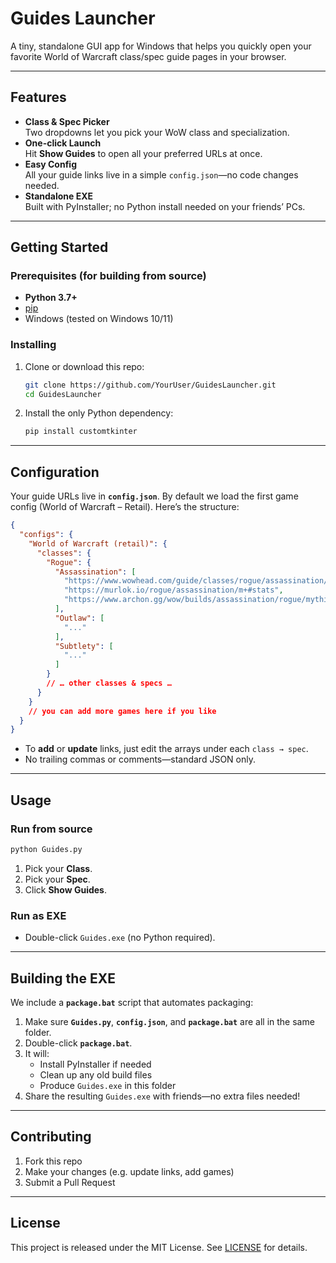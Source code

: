 # Guides Launcher

A tiny, standalone GUI app for Windows that helps you quickly open your favorite World of Warcraft class/spec guide pages in your browser.

---

## Features

- **Class & Spec Picker**  
  Two dropdowns let you pick your WoW class and specialization.
- **One-click Launch**  
  Hit **Show Guides** to open all your preferred URLs at once.
- **Easy Config**  
  All your guide links live in a simple `config.json`—no code changes needed.
- **Standalone EXE**  
  Built with PyInstaller; no Python install needed on your friends’ PCs.

---

## Getting Started

### Prerequisites (for building from source)

- **Python 3.7+**
- [pip](https://pip.pypa.io/)  
- Windows (tested on Windows 10/11)

### Installing

1. Clone or download this repo:
   ```bash
   git clone https://github.com/YourUser/GuidesLauncher.git
   cd GuidesLauncher
   ```
2. Install the only Python dependency:
   ```bash
   pip install customtkinter
   ```

---

## Configuration

Your guide URLs live in **`config.json`**. By default we load the first game config (World of Warcraft – Retail). Here’s the structure:

```json
{
  "configs": {
    "World of Warcraft (retail)": {
      "classes": {
        "Rogue": {
          "Assassination": [
            "https://www.wowhead.com/guide/classes/rogue/assassination/bis-gear#overall-bis",
            "https://murlok.io/rogue/assassination/m+#stats",
            "https://www.archon.gg/wow/builds/assassination/rogue/mythic-plus/…"
          ],
          "Outlaw": [
            "..."
          ],
          "Subtlety": [
            "..."
          ]
        }
        // … other classes & specs …
      }
    }
    // you can add more games here if you like
  }
}
```

- To **add** or **update** links, just edit the arrays under each `class → spec`.
- No trailing commas or comments—standard JSON only.

---

## Usage

### Run from source
```bash
python Guides.py
```
1. Pick your **Class**.  
2. Pick your **Spec**.  
3. Click **Show Guides**.  

### Run as EXE
- Double-click `Guides.exe` (no Python required).

---

## Building the EXE

We include a **`package.bat`** script that automates packaging:

1. Make sure **`Guides.py`**, **`config.json`**, and **`package.bat`** are all in the same folder.
2. Double-click **`package.bat`**.
3. It will:
   - Install PyInstaller if needed  
   - Clean up any old build files  
   - Produce `Guides.exe` in this folder  
4. Share the resulting `Guides.exe` with friends—no extra files needed!

---

## Contributing

1. Fork this repo  
2. Make your changes (e.g. update links, add games)  
3. Submit a Pull Request  

---

## License

This project is released under the MIT License. See [LICENSE](LICENSE) for details.
